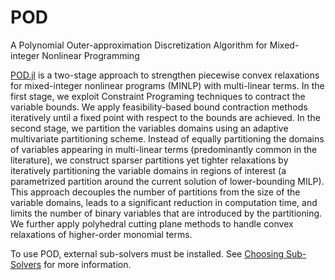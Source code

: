 # POD

A Polynomial Outer-approximation Discretization Algorithm for Mixed-integer Nonlinear Programming

[POD.jl](https://github.com/lanl-ansi/POD) is a two-stage approach to strengthen piecewise convex relaxations for mixed-integer nonlinear programs (MINLP) with multi-linear terms. In the first stage, we exploit Constraint Programing techniques to contract the variable bounds. We apply feasibility-based bound contraction methods iteratively until a fixed point with respect to the bounds are achieved. In the second stage, we partition the variables domains using an adaptive multivariate partitioning scheme. Instead of equally partitioning the domains of variables appearing in multi-linear terms (predominantly common in the literature), we construct sparser partitions yet tighter relaxations by iteratively partitioning the variable domains in regions of interest (a parametrized partition around the current solution of lower-bounding MILP). This approach decouples the number of partitions from the size of the variable domains, leads to a significant reduction in computation time, and limits the number of binary variables that are introduced by the partitioning. We further apply polyhedral cutting plane methods to handle convex relaxations of higher-order monomial terms.

To use POD, external sub-solvers must be installed. See [Choosing Sub-Solvers](@ref) for more information.
